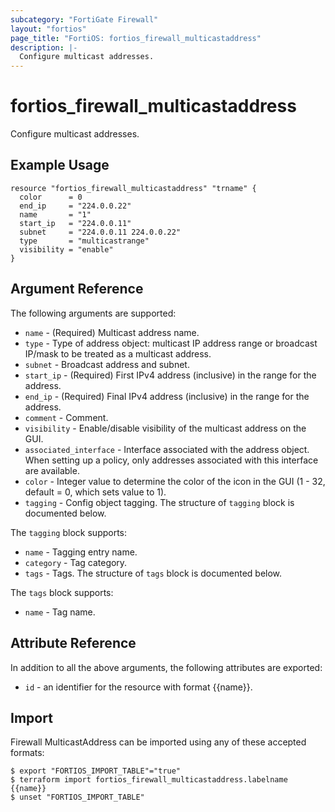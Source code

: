 ```yaml
---
subcategory: "FortiGate Firewall"
layout: "fortios"
page_title: "FortiOS: fortios_firewall_multicastaddress"
description: |-
  Configure multicast addresses.
---
```


# fortios_firewall_multicastaddress
Configure multicast addresses.

## Example Usage

```hcl
resource "fortios_firewall_multicastaddress" "trname" {
  color      = 0
  end_ip     = "224.0.0.22"
  name       = "1"
  start_ip   = "224.0.0.11"
  subnet     = "224.0.0.11 224.0.0.22"
  type       = "multicastrange"
  visibility = "enable"
}
```

## Argument Reference

The following arguments are supported:

* `name` - (Required) Multicast address name.
* `type` - Type of address object: multicast IP address range or broadcast IP/mask to be treated as a multicast address.
* `subnet` - Broadcast address and subnet.
* `start_ip` - (Required) First IPv4 address (inclusive) in the range for the address.
* `end_ip` - (Required) Final IPv4 address (inclusive) in the range for the address.
* `comment` - Comment.
* `visibility` - Enable/disable visibility of the multicast address on the GUI.
* `associated_interface` - Interface associated with the address object. When setting up a policy, only addresses associated with this interface are available.
* `color` - Integer value to determine the color of the icon in the GUI (1 - 32, default = 0, which sets value to 1).
* `tagging` - Config object tagging. The structure of `tagging` block is documented below.

The `tagging` block supports:

* `name` - Tagging entry name.
* `category` - Tag category.
* `tags` - Tags. The structure of `tags` block is documented below.

The `tags` block supports:

* `name` - Tag name.


## Attribute Reference

In addition to all the above arguments, the following attributes are exported:
* `id` - an identifier for the resource with format {{name}}.

## Import

Firewall MulticastAddress can be imported using any of these accepted formats:
```
$ export "FORTIOS_IMPORT_TABLE"="true"
$ terraform import fortios_firewall_multicastaddress.labelname {{name}}
$ unset "FORTIOS_IMPORT_TABLE"
```
